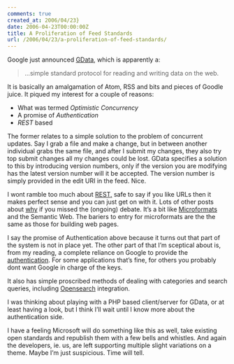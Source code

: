 ```yaml
---
comments: true
created_at: 2006/04/23}
date: 2006-04-23T00:00:00Z
title: A Proliferation of Feed Standards
url: /2006/04/23/a-proliferation-of-feed-standards/
---
```


<p>
Google just announced <a href="http://code.google.com/apis/gdata/overview.html">GData</a>, which is apparently a:

</p>
<blockquote>
<p>
...simple standard protocol for reading and writing data on the web.

</p>
</blockquote>
<p>
It is basically an amalgamation of Atom, RSS and bits and pieces of Goodle juice. It piqued my interest for a couple of reasons:

</p>
<ul>
<li>
What was termed <em>Optimistic Concurrency</em>

</li>
<li>
A promise of <em>Authentication</em>

</li>
<li>
<em>REST</em> based

</li>
</ul>
<p>
The former relates to a simple solution to the problem of concurrent updates. Say I grab a file and make a change, but in between another individual grabs the same file, and after I submit my changes, they also try top submit changes all my changes could be lost. GData specifies a solution to this by introducing version numbers, only if the version you are modifying has the latest version number will it be accepted. The version number is simply provided in the edit URI in the feed. Nice.

</p>
<p>
I wont ramble too much about <a href="http://www.xfront.com/REST-Web-Services.html">REST,</a> safe to say if you like URLs then it makes perfect sense and you can just get on with it. Lots of other posts about <a href="http://billburnham.blogs.com/burnhamsbeat/2004/12/rest_vs_soap_wh.html">why</a> if you missed the (ongoing) debate. It’s a bit like <a href="http://microformats.org">Microformats</a> and the Semantic Web. The bariers to entry for microformats are the the same as those for building web pages.

</p>
<p>
I say the promise of Authentication above because it turns out that part of the system is not in place yet. The other part of that I’m sceptical about is, from my reading, a complete reliance on Google to provide the <a href="http://code.google.com/apis/gdata/protocol.html#Authentication">authentication</a>. For some applications that’s fine, for others you probably dont want Google in charge of the keys.

</p>
<p>
It also has simple proscribed methods of dealing with categories and search queries, including <a href="http://opensearch.a9.com/">Opensearch</a> integration.

</p>
<p>
I was thinking about playing with a PHP based client/server for GData, or at least having a look, but I think I’ll wait until I know more about the authentication side.

</p>
<p>
I have a feeling Microsoft will do something like this as well, take existing open standards and republish them with a few bells and whistles. And again the developers, ie. us, are left supporting multiple slight variations on a theme. Maybe I’m just suspicious. Time will tell.

</p>
